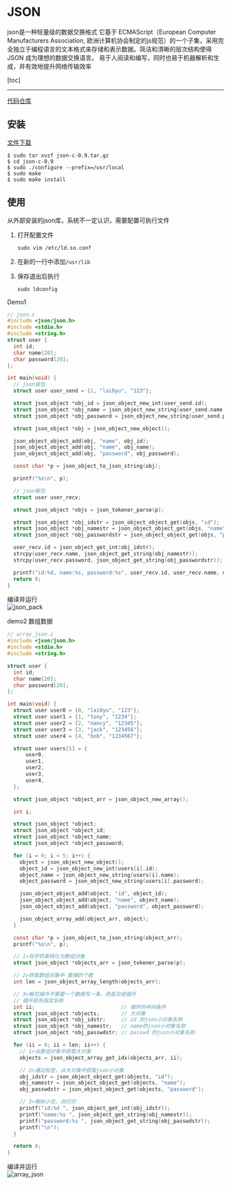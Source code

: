 # JSON

json是一种轻量级的数据交换格式 它基于 ECMAScript（European Computer Manufacturers Association, 欧洲计算机协会制定的js规范）的一个子集，采用完全独立于编程语言的文本格式来存储和表示数据。简洁和清晰的层次结构使得 JSON 成为理想的数据交换语言。 易于人阅读和编写，同时也易于机器解析和生成，并有效地提升网络传输效率

[toc]

***

[代码仓库](https://github.com/lai0yu/linuxc_learn/tree/master/json)

## 安装

[文件下载](https://github.com/lai0yu/linuxc_learn/blob/master/json/json-c-0.9.tar.gz)

```shell
$ sudo tar xvzf json-c-0.9.tar.gz
$ cd json-c-0.9
$ sudo ./configure --prefix=/usr/local
$ sudo make
$ sudo make install
```

## 使用

从外部安装的json库，系统不一定认识，需要配置可执行文件

1. 打开配置文件

    ```shell
    sudo vim /etc/ld.so.conf
    ```

2. 在新的一行中添加`/usr/lib`  
3. 保存退出后执行

    ```shell
    sudo ldconfig
    ```

Demo1
```c
// json.c
#include <json/json.h>
#include <stdio.h>
#include <string.h>
struct user {
  int id;
  char name[20];
  char password[20];
};

int main(void) {
  // json装包
  struct user user_send = {1, "lai0yu", "123"};

  struct json_object *obj_id = json_object_new_int(user_send.id);
  struct json_object *obj_name = json_object_new_string(user_send.name);
  struct json_object *obj_password = json_object_new_string(user_send.password);

  struct json_object *obj = json_object_new_object();

  json_object_object_add(obj, "name", obj_id);
  json_object_object_add(obj, "name", obj_name);
  json_object_object_add(obj, "password", obj_password);

  const char *p = json_object_to_json_string(obj);

  printf("%s\n", p);

  // json解包
  struct user user_recv;

  struct json_object *objs = json_tokener_parse(p);

  struct json_object *obj_idstr = json_object_object_get(objs, "id");
  struct json_object *obj_namestr = json_object_object_get(objs, "name");
  struct json_object *obj_passwordstr = json_object_object_get(objs, "password");

  user_recv.id = json_object_get_int(obj_idstr);
  strcpy(user_recv.name, json_object_get_string(obj_namestr));
  strcpy(user_recv.password, json_object_get_string(obj_passwordstr));

  printf("id:%d, name:%s, password:%s", user_recv.id, user_recv.name, user_recv.password);
  return 0;
}
```

编译并运行  
![json_pack](https://pic2.imgdb.cn/item/6454f26c0d2dde57776fb03f.jpg)

demo2 数组数据

```c
// array_json.c
#include <json/json.h>
#include <stdio.h>
#include <string.h>

struct user {
  int id;
  char name[20];
  char password[20];
};

int main(void) {
  struct user user0 = {0, "lai0yu", "123"};
  struct user user1 = {1, "tony", "1234"};
  struct user user2 = {2, "nancy", "12345"};
  struct user user3 = {3, "jack", "123456"};
  struct user user4 = {4, "bob", "1234567"};

  struct user users[5] = {
      user0,
      user1,
      user2,
      user3,
      user4,
  };

  struct json_object *object_arr = json_object_new_array();

  int i;

  struct json_object *object;
  struct json_object *object_id;
  struct json_object *object_name;
  struct json_object *object_password;

  for (i = 0; i < 5; i++) {
    object = json_object_new_object();
    object_id = json_object_new_int(users[i].id);
    object_name = json_object_new_string(users[i].name);
    object_password = json_object_new_string(users[i].password);

    json_object_object_add(object, "id", object_id);
    json_object_object_add(object, "name", object_name);
    json_object_object_add(object, "password", object_password);

    json_object_array_add(object_arr, object);
  }

  const char *p = json_object_to_json_string(object_arr);
  printf("%s\n", p);

  // 1>将字符串转化为数组对象
  struct json_object *objects_arr = json_tokener_parse(p);

  // 2>获取数组对象中 数据的个数
  int len = json_object_array_length(objects_arr);

  // 3>解包操作不需要一个数据写一条，而是交给循环
  // 循环前先指定名称
  int ii;                            // 循环的中间条件
  struct json_object *objects;       // 大对象
  struct json_object *obj_idstr;     // id 的json小对象名称
  struct json_object *obj_namestr;   // name的json小对象名称
  struct json_object *obj_passwdstr; // passwd 的json小对象名称

  for (ii = 0; ii < len; ii++) {
    // 1>从数组对象中获取大对象
    objects = json_object_array_get_idx(objects_arr, ii);

    // 2>通过标签，从大对象中获取json小对象
    obj_idstr = json_object_object_get(objects, "id");
    obj_namestr = json_object_object_get(objects, "name");
    obj_passwdstr = json_object_object_get(objects, "password");

    // 3>解析小包，并打印
    printf("id:%d ", json_object_get_int(obj_idstr));
    printf("name:%s ", json_object_get_string(obj_namestr));
    printf("password:%s ", json_object_get_string(obj_passwdstr));
    printf("\n");
  }

  return 0;
}
```

编译并运行  
![array_json](https://pic2.imgdb.cn/item/6454f7800d2dde57777718a7.jpg)

